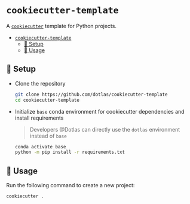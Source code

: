 # `cookiecutter-template`

A [`cookiecutter`](https://github.com/cookiecutter/cookiecutter) template for Python projects.

- [`cookiecutter-template`](#cookiecutter-template)
  - [🍪 Setup](#-setup)
  - [🧰 Usage](#-usage)

## 🍪 Setup

- Clone the repository

  ```bash
  git clone https://github.com/dotlas/cookiecutter-template
  cd cookiecutter-template
  ```

- Initialize `base` conda environment for cookiecutter dependencies and install requirements

  > Developers @Dotlas can directly use the `dotlas` environment instead of `base`

  ```bash
  conda activate base
  python -m pip install -r requirements.txt
  ```

## 🧰 Usage

Run the following command to create a new project:

```bash
cookiecutter .
```
